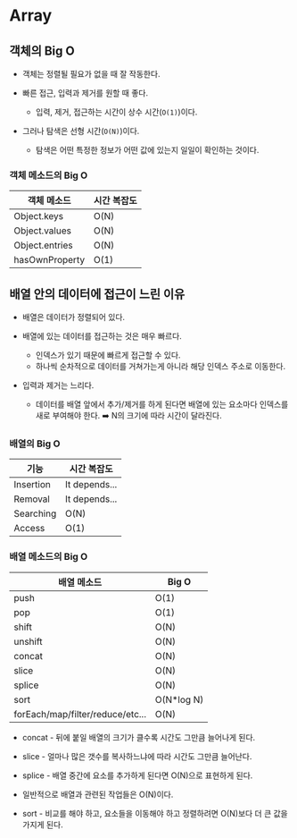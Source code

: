 # Array

## 객체의 Big O

* 객체는 정렬될 필요가 없을 때 잘 작동한다.
* 빠른 접근, 입력과 제거를 원할 때 좋다.
  * 입력, 제거, 접근하는 시간이 상수 시간(`O(1)`)이다.

* 그러나 탐색은 선형 시간(`O(N)`)이다.
  * 탐색은 어떤 특정한 정보가 어떤 값에 있는지 일일이 확인하는 것이다.



### 객체 메소드의 Big O

| 객체 메소드    | 시간 복잡도 |
| -------------- | ----------- |
| Object.keys    | O(N)        |
| Object.values  | O(N)        |
| Object.entries | O(N)        |
| hasOwnProperty | O(1)        |





## 배열 안의 데이터에 접근이 느린 이유

* 배열은 데이터가 정렬되어 있다.

* 배열에 있는 데이터를 접근하는 것은 매우 빠르다.
  * 인덱스가 있기 때문에 빠르게 접근할 수 있다.
  * 하나씩 순차적으로 데이터를 거쳐가는게 아니라 해당 인덱스 주소로 이동한다.
* 입력과 제거는 느리다.
  * 데이터를 배열 앞에서 추가/제거를 하게 된다면 배열에 있는 요소마다 인덱스를 새로 부여해야 한다. ➡️ N의 크기에 따라 시간이 달라진다.



### 배열의 Big O

| 기능      | 시간 복잡도   |
| --------- | ------------- |
| Insertion | It depends... |
| Removal   | It depends... |
| Searching | O(N)          |
| Access    | O(1)          |





### 배열 메소드의 Big O

| 배열 메소드                      | Big O      |
| -------------------------------- | ---------- |
| push                             | O(1)       |
| pop                              | O(1)       |
| shift                            | O(N)       |
| unshift                          | O(N)       |
| concat                           | O(N)       |
| slice                            | O(N)       |
| splice                           | O(N)       |
| sort                             | O(N*log N) |
| forEach/map/filter/reduce/etc... | O(N)       |

* concat - 뒤에 붙일 배열의 크기가 클수록 시간도 그만큼 늘어나게 된다.

* slice - 얼마나 많은 갯수를 복사하느냐에 따라 시간도 그만큼 늘어난다.
* splice - 배열 중간에 요소를 추가하게 된다면 O(N)으로 표현하게 된다.
* 일반적으로 배열과 관련된 작업들은 O(N)이다.
* sort - 비교를 해야 하고, 요소들을 이동해야 하고 정렬하려면 O(N)보다 더 큰 값을 가지게 된다.